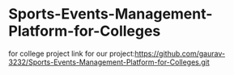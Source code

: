 # Sports-Events-Management-Platform-for-Colleges
for college project
link for our project:https://github.com/gaurav-3232/Sports-Events-Management-Platform-for-Colleges.git
